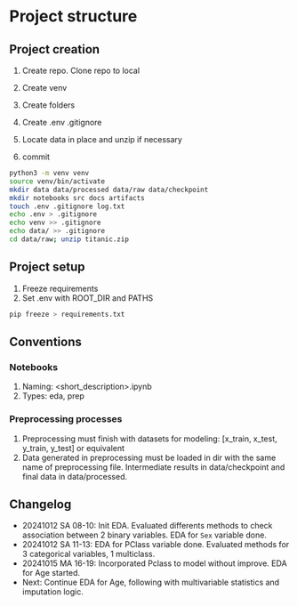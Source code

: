 # Project structure

## Project creation

01. Create repo. Clone repo to local

02. Create venv

03. Create folders 

04. Create .env .gitignore

05. Locate data in place and unzip if necessary

06. commit

```bash
python3 -m venv venv
source venv/bin/activate
mkdir data data/processed data/raw data/checkpoint
mkdir notebooks src docs artifacts
touch .env .gitignore log.txt
echo .env > .gitignore
echo venv >> .gitignore
echo data/ >> .gitignore
cd data/raw; unzip titanic.zip
```

## Project setup

01. Freeze requirements
02. Set .env with ROOT_DIR and PATHS

```bash
pip freeze > requirements.txt
```

## Conventions

### Notebooks

1. Naming: <type>_<number>_<short_description>.ipynb
2. Types: eda, prep

### Preprocessing processes

1. Preprocessing must finish with datasets for modeling: [x_train, x_test, y_train, y_test] or equivalent
2. Data generated in preprocessing must be loaded in dir with the same name of preprocessing file. Intermediate results in data/checkpoint and final data in data/processed.

## Changelog

- 20241012 SA 08-10: Init EDA. Evaluated differents methods to check association between 2 binary variables. EDA for `Sex` variable done. 
- 20241012 SA 11-13: EDA for PClass variable done. Evaluated methods for 3 categorical variables, 1 multiclass.
- 20241015 MA 16-19: Incorporated Pclass to model without improve. EDA for Age started. 
- Next: Continue EDA for Age, following with multivariable statistics and imputation logic.



